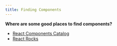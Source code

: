 ```yaml
---
title: Finding Components
---
```


**Where are some good places to find components?**

* [React Components Catalog](https://github.com/brillout/awesome-react-components)
* [React Rocks](https://react.rocks)